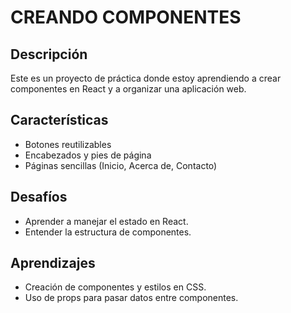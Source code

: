 # CREANDO COMPONENTES

## Descripción
Este es un proyecto de práctica donde estoy aprendiendo a crear componentes en React y a organizar una aplicación web.

## Características
- Botones reutilizables
- Encabezados y pies de página
- Páginas sencillas (Inicio, Acerca de, Contacto)

## Desafíos
- Aprender a manejar el estado en React.
- Entender la estructura de componentes.

## Aprendizajes
- Creación de componentes y estilos en CSS.
- Uso de props para pasar datos entre componentes.

